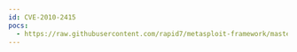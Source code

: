 ```yaml
---
id: CVE-2010-2415
pocs:
  - https://raw.githubusercontent.com/rapid7/metasploit-framework/master/modules/auxiliary/sqli/oracle/dbms_cdc_publish3.rb
---
```

